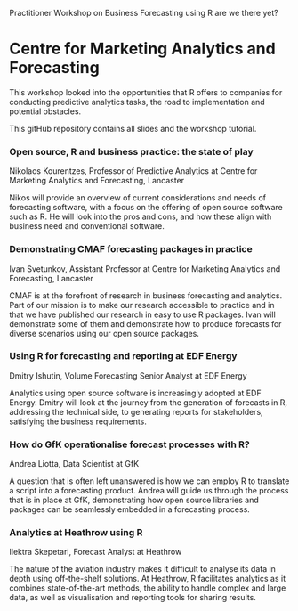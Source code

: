 Practitioner Workshop on Business Forecasting using R are we there yet?

Centre for Marketing Analytics and Forecasting
=====
This workshop looked into the opportunities that R offers to companies for conducting predictive analytics tasks, the road to implementation and potential obstacles.

This gitHub repository contains all slides and the workshop tutorial.

### Open source, R and business practice: the state of play
Nikolaos Kourentzes, Professor of Predictive Analytics at Centre for Marketing Analytics and Forecasting, Lancaster

Nikos will provide an overview of current considerations and needs of forecasting software, with a focus on the offering of open source software such as R. He will look into the pros and cons, and how these align with business need and conventional software.

### Demonstrating CMAF forecasting packages in practice
Ivan Svetunkov, Assistant Professor at Centre for Marketing Analytics and Forecasting, Lancaster

CMAF is at the forefront of research in business forecasting and analytics. Part of our mission is to make our research accessible to practice and in that we have published our research in easy to use R packages. Ivan will demonstrate some of them and demonstrate how to produce forecasts for diverse scenarios using our open source packages.

### Using R for forecasting and reporting at EDF Energy
Dmitry Ishutin, Volume Forecasting Senior Analyst at EDF Energy

Analytics using open source software is increasingly adopted at EDF Energy. Dmitry will look at the journey from the generation of forecasts in R, addressing the technical side, to generating reports for stakeholders, satisfying the business requirements.

### How do GfK operationalise forecast processes with R?
Andrea Liotta, Data Scientist at GfK

A question that is often left unanswered is how we can employ R to translate a script into a forecasting product. Andrea will guide us through the process that is in place at GfK, demonstrating how open source libraries and packages can be seamlessly embedded in a forecasting process. 

### Analytics at Heathrow using R
Ilektra Skepetari, Forecast Analyst at Heathrow

The nature of the aviation industry makes it difficult to analyse its data in depth using off-the-shelf solutions. At Heathrow, R facilitates analytics as it combines state-of-the-art methods, the ability to handle complex and large data, as well as visualisation and reporting tools for sharing results.
